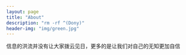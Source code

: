 ```yaml
---
layout: page
title: "About"
description: "rm -rf ^(Dony)" 
header-img: "img/green.jpg"
---
```


信息的洪流并没有让大家拨云见日，更多的是让我们对自己的无知更加自信




